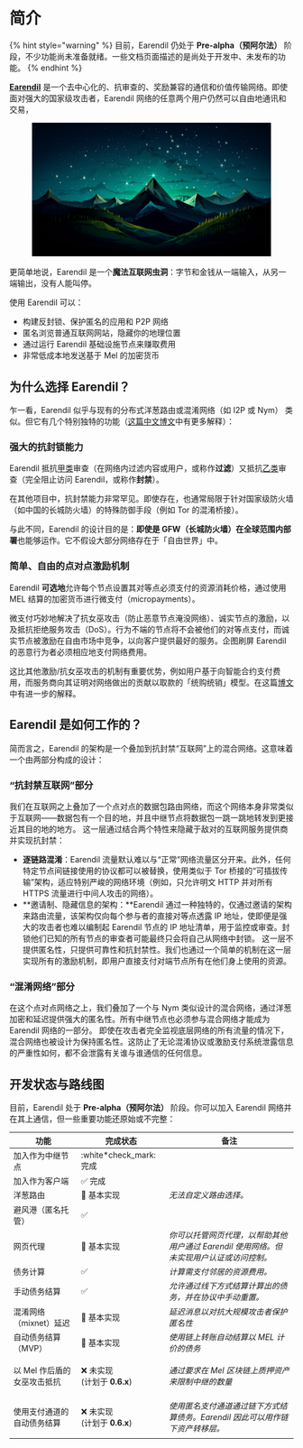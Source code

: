 # 简介

{% hint style="warning" %}
目前，Earendil 仍处于 **Pre-alpha（预阿尔法）** 阶段，不少功能尚未准备就绪。一些文档页面描述的是尚处于开发中、未发布的功能。
{% endhint %}

[**Earendil**](https://earendil.network) 是一个去中心化的、抗审查的、奖励兼容的通信和价值传输网络。即使面对强大的国家级攻击者，Earendil 网络的任意两个用户仍然可以自由地通讯和交易，

<figure><img src="../en/.gitbook/assets/image (12).png" alt=""><figcaption></figcaption></figure>

更简单地说，Earendil 是一个**魔法互联网虫洞**：字节和金钱从一端输入，从另一端输出，没有人能叫停。

使用 Earendil 可以：

- 构建反封锁、保护匿名的应用和 P2P 网络
- 匿名浏览普通互联网网站，隐藏你的地理位置
- 通过运行 Earendil 基础设施节点来赚取费用
- 非常低成本地发送基于 Mel 的加密货币

## 为什么选择 Earendil？

乍一看，Earendil 似乎与现有的分布式洋葱路由或混淆网络（如 I2P 或 Nym） 类似。但它有几个特别独特的功能（[这篇中文博文](https://nullchinchilla.me/2023/11/qian-tan-earendil/)中有更多解释）：

### 强大的抗封锁能力

Earendil 抵抗[甲类](https://nullchinchilla.me/2023/05/two-kinds-of-censorship-resistance/)审查（在网络内过滤内容或用户，或称作**过滤**）又抵抗[乙类](https://nullchinchilla.me/2023/05/two-kinds-of-censorship-resistance/)审查（完全阻止访问 Earendil，或称作**封禁**）。

在其他项目中，抗封禁能力非常罕见。即使存在，也通常局限于针对国家级防火墙（如中国的长城防火墙）的特殊防御手段（例如 Tor 的混淆桥接）。

与此不同，Earendil 的设计目的是：**即使是 GFW（长城防火墙）在全球范围内部署**也能够运作。它不假设大部分网络存在于「自由世界」中。

### 简单、自由的点对点激励机制

Earendil **可选地**允许每个节点设置其对等点必须支付的资源消耗价格，通过使用 MEL 结算的加密货币进行微支付（micropayments）。

微支付巧妙地解决了抗女巫攻击（防止恶意节点淹没网络）、诚实节点的激励，以及抵抗拒绝服务攻击（DoS）。行为不端的节点将不会被他们的对等点支付，而诚实节点被激励在自由市场中竞争，以向客户提供最好的服务。企图刷屏 Earendil 的恶意行为者必须相应地支付网络费用。

这比其他激励/抗女巫攻击的机制有重要优势，例如用户基于向智能合约支付费用，而服务商向其证明对网络做出的贡献以取款的「统购统销」模型。在这篇[博文](https://nullchinchilla.me/2023/07/earendil-incentives/)中有进一步的解释。

## Earendil 是如何工作的？

简而言之，Earendil 的架构是一个叠加到抗封禁“互联网”上的混合网络。这意味着一个由两部分构成的设计：

### “抗封禁互联网”部分

我们在互联网之上叠加了一个点对点的数据包路由网络，而这个网络本身非常类似于互联网——数据包有一个目的地，并且中继节点将数据包一跳一跳地转发到更接近其目的地的地方。 这一层通过结合两个特性来隐藏于敌对的互联网服务提供商并实现抗封禁：

- **逐链路混淆**：Earendil 流量默认难以与“正常”网络流量区分开来。此外，任何特定节点间链接使用的协议都可以被替换，使用类似于 Tor 桥接的“可插拔传输”架构，适应特别严峻的网络环境（例如，只允许明文 HTTP 并对所有 HTTPS 流量进行中间人攻击的网络）。
- **邀请制、隐藏信息的架构：**Earendil 通过一种独特的，仅通过邀请的架构来路由流量，该架构仅向每个参与者的直接对等点透露 IP 地址，使即便是强大的攻击者也难以编制起 Earendil 节点的 IP 地址清单，用于监控或审查。封锁他们已知的所有节点的审查者可能最终只会将自己从网络中封锁。 这一层不提供匿名性，只提供可靠性和抗封禁性。我们也通过一个简单的机制在这一层实现所有的激励机制，即用户直接支付对端节点所有在他们身上使用的资源。

### “混淆网络”部分

在这个点对点网络之上，我们叠加了一个与 Nym 类似设计的混合网络，通过洋葱加密和延迟提供强大的匿名性。所有中继节点也必须参与混合网络才能成为 Earendil 网络的一部分。 即使在攻击者完全监视底层网络的所有流量的情况下，混合网络也被设计为保持匿名性。这防止了无论混淆协议或激励支付系统泄露信息的严重性如何，都不会泄露有关谁与谁通信的任何信息。

## 开发状态与路线图

目前，Earendil 处于 **Pre-alpha（预阿尔法）** 阶段。你可以加入 Earendil 网络并在其上通信，但一些重要功能还原始或不完整：

| 功能                        | 完成状态                                            | 备注                                                                                     |
| --------------------------- | --------------------------------------------------- | ---------------------------------------------------------------------------------------- |
| 加入作为中继节点            | :white\*check_mark: 完成                            |                                                                                          |
| 加入作为客户端              | :white_check_mark: 完成                             |                                                                                          |
| 洋葱路由                    | 🚧 基本实现                                         | _无法自定义路由选择。_                                                                   |
| 避风港（匿名托管）          | :white_check_mark:                                  |                                                                                          |
| 网页代理                    | 🚧 基本实现                                         | _你可以托管网页代理，以帮助其他用户通过 Earendil 使用网络。但未实现用户认证或访问控制。_ |
| 债务计算                    | :white_check_mark:                                  | _计算需支付邻居的资源费用。_                                                             |
| 手动债务结算                | :white_check_mark:                                  | _允许通过线下方式结算计算出的债务，并在协议中手动重置。_                                 |
| 混淆网络（mixnet）延迟      | 🚧 基本实现                                         | _延迟消息以对抗大规模攻击者保护匿名性_                                                   |
| 自动债务结算（MVP）         | 🚧 基本实现                                         | _使用链上转账自动结算以 MEL 计价的债务_                                                  |
| 以 Mel 作后盾的女巫攻击抵抗 | <p>❌ 未实现<br>(计划于 <strong>0.6.x</strong>)</p> | _通过要求在 Mel 区块链上质押资产来限制中继的数量_                                        |
| 使用支付通道的自动债务结算  | <p>❌ 未实现<br>(计划于 <strong>0.6.x</strong>)</p> | _使用匿名支付通道通过链下方式结算债务。Earendil 因此可以用作链下资产转移层。_            |
